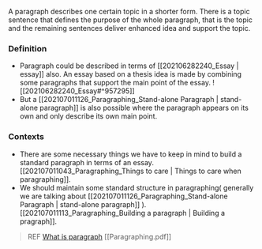 A paragraph describes one certain topic in a shorter form. There is a topic sentence that defines the purpose of the whole paragraph, that is the topic and the remaining sentences deliver enhanced idea and support the topic.
### Definition
- Paragraph could be described in terms of [[202106282240_Essay | essay]] also. An essay based on a thesis idea is made by combining some paragraphs that support the main point of the essay. 
![[202106282240_Essay#^957295]]
- But a [[202107011126_Paragraphing_Stand-alone Paragraph | stand-alone paragraph]] is also possible where the paragraph appears on its own and only describe its own main point. 

### Contexts
- There are some necessary things we have to keep in mind to build a standard paragraph in terms of an essay. [[202107011043_Paragraphing_Things to care | Things to care when paragraphing]].
- We should maintain some standard structure in paragraphing( generally we are talking about [[202107011126_Paragraphing_Stand-alone Paragraph | stand-alone paragraph]] ). [[202107011113_Paragraphing_Building  a paragraph | Building a pragraph]].
> REF
[What is paragraph](https://www.enotes.com/homework-help/what-differenc-between-an-essay-paragraph-92871)
[[Paragraphing.pdf]]